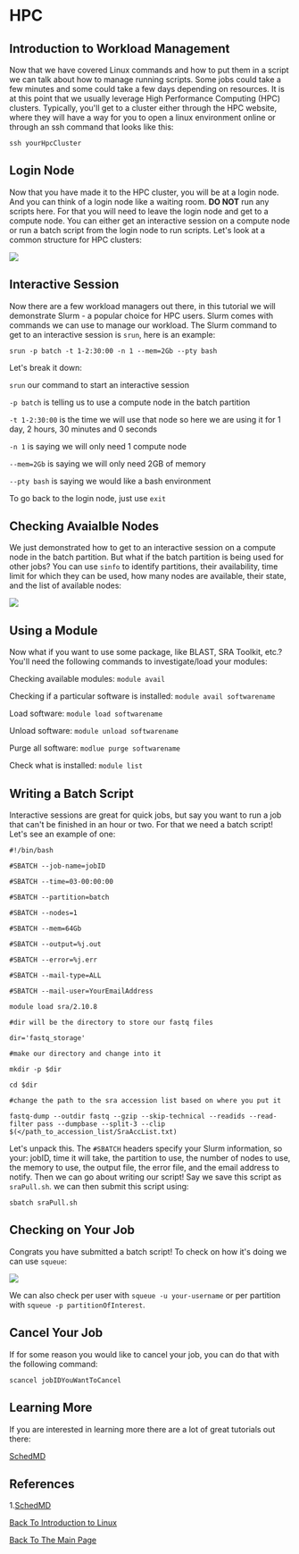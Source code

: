 # HPC

## Introduction to Workload Management
Now that we have covered Linux commands and how to put them in a script we can talk about how to manage running scripts. Some jobs could take a few minutes and some could take a few days depending on resources. It is at this point that we usually leverage High Performance Computing (HPC) clusters. Typically, you'll get to a cluster either through the HPC website, where they will have a way for you to open a linux environment online or through an ssh command that looks like this:

```ssh yourHpcCluster```

## Login Node

Now that you have made it to the HPC cluster, you will be at a login node. And you can think of a login node like a waiting room. **DO NOT** run any scripts here. For that you will need to leave the login node and get to a compute node. You can either get an interactive session on a compute node or run a batch script from the login node to run scripts. Let's look at a common structure for HPC clusters:

![](images/hpc-layout.PNG)

## Interactive Session

Now there are a few workload managers out there, in this tutorial we will demonstrate Slurm - a popular choice for HPC users. Slurm comes with commands we can use to manage our workload. The Slurm command to get to an interactive session is ```srun```, here is an example:

```srun -p batch -t 1-2:30:00 -n 1 --mem=2Gb --pty bash```

Let's break it down:

```srun``` our command to start an interactive session

```-p batch``` is telling us to use a compute node in the batch partition

```-t 1-2:30:00``` is the time we will use that node so here we are using it for 1 day, 2 hours, 30 minutes and 0 seconds

```-n 1``` is saying we will only need 1 compute node

```--mem=2Gb``` is saying we will only need 2GB of memory

```--pty bash``` is saying we would like a bash environment

To go back to the login node, just use ```exit```

## Checking Avaialble Nodes

We just demonstrated how to get to an interactive session on a compute node in the batch partition. But what if the batch partition is being used for other jobs? You can use ```sinfo``` to identify partitions, their availability, time limit for which they can be used, how many nodes are available, their state, and the list of available nodes:

![](images/sinfo.PNG)

## Using a Module

Now what if you want to use some package, like BLAST, SRA Toolkit, etc.? You'll need the following commands to investigate/load your modules:

Checking available modules: ```module avail```

Checking if a particular software is installed: ```module avail softwarename```  

Load software: ```module load softwarename``` 

Unload software: ```module unload softwarename``` 

Purge all software: ```modlue purge softwarename```

Check what is installed: ```module list``` 

## Writing a Batch Script

Interactive sessions are great for quick jobs, but say you want to run a job that can't be finished in an hour or two. For that we need a batch script! Let's see an example of one:

``` 
#!/bin/bash

#SBATCH --job-name=jobID

#SBATCH --time=03-00:00:00

#SBATCH --partition=batch

#SBATCH --nodes=1

#SBATCH --mem=64Gb

#SBATCH --output=%j.out

#SBATCH --error=%j.err

#SBATCH --mail-type=ALL

#SBATCH --mail-user=YourEmailAddress

module load sra/2.10.8

#dir will be the directory to store our fastq files​

dir='fastq_storage'

#make our directory and change into it

mkdir -p $dir

cd $dir

#change the path to the sra accession list based on where you put it

fastq-dump --outdir fastq --gzip --skip-technical --readids --read-filter pass --dumpbase --split-3 --clip $(</path_to_accession_list/SraAccList.txt)
```

Let's unpack this. The ```#SBATCH``` headers specify your Slurm information, so your: jobID, time it will take, the partition to use, the number of nodes to use, the memory to use, the output file, the error file, and the email address to notify. Then we can go about writing our script! Say we save this script as ```sraPull.sh```. we can then submit this script using:

```sbatch sraPull.sh```

## Checking on Your Job

Congrats you have submitted a batch script! To check on how it's doing we can use ```squeue```:

![](images/squeue.PNG)

We can also check per user with ```squeue -u your-username``` or per partition with ```squeue -p partitionOfInterest```.

## Cancel Your Job

If for some reason you would like to cancel your job, you can do that with the following command:

```scancel jobIDYouWantToCancel```

## Learning More

If you are interested in learning more there are a lot of great tutorials out there:

[SchedMD](https://slurm.schedmd.com/quickstart.html)

## References 

1.[SchedMD](https://slurm.schedmd.com/quickstart.html)

[Back To Introduction to Linux](../IntroToLinux.md)

[Back To The Main Page](../../index.md)
